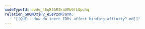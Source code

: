 ```yaml
---
nodeTypeId: node_4SqRl5RIkaUMb9fLOpdhq
relation_G8GMDxjFv_e5ePzoR7uYn:
  - "[[QUE - How do inert IDRs affect binding affinity?.md]]"
---
```

